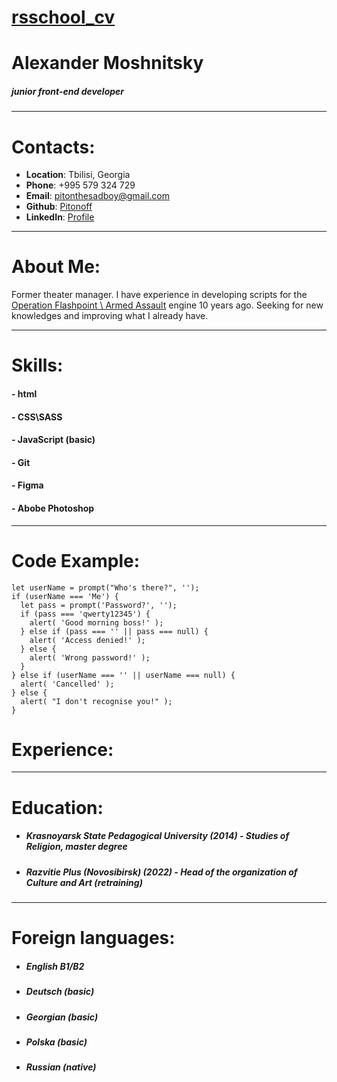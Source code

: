 # [rsschool_cv](https://pitonoff.github.io/rsschool-cv/cv) 
# Alexander Moshnitsky
##### junior front-end developer

----------------------------------------------------------------------
# Contacts:
- **Location**: Tbilisi, Georgia
- **Phone**: +995 579 324 729
- **Email**: pitonthesadboy@gmail.com
- **Github**: [Pitonoff](https://github.com/pitonoff)
- **LinkedIn**: [Profile](https://www.linkedin.com/in/alexander-moshnitsky-021303239)
-----------------------------------------------------------------------
# About Me:

Former theater manager. I have experience in developing scripts for the [Operation Flashpoint \ Armed Assault](https://community.bistudio.com/wiki/Category:ArmA:_Armed_Assault) engine 10 years ago. Seeking for new knowledges and improving what I already have.

-------------------------------------------------------------------------
# Skills:
#### - html
#### - CSS\SASS
#### - JavaScript (basic)
#### - Git
#### - Figma
#### - Abobe Photoshop 
------------------------------------------------------------------------
# Code Example:
```
let userName = prompt("Who's there?", '');
if (userName === 'Me') {
  let pass = prompt('Password?', '');
  if (pass === 'qwerty12345') {
    alert( 'Good morning boss!' );
  } else if (pass === '' || pass === null) {
    alert( 'Access denied!' );
  } else {
    alert( 'Wrong password!' );
  }
} else if (userName === '' || userName === null) {
  alert( 'Cancelled' );
} else {
  alert( "I don't recognise you!" );
}
```
# Experience:
-------------------------------------------------------------------------------------
# Education: 
- ##### Krasnoyarsk State Pedagogical University (2014) - Studies of Religion, master degree
- ##### Razvitie Plus (Novosibirsk) (2022) - Head of the organization of Culture and Art (retraining)
-------------------------------------------------------------------------------------
# Foreign languages:
- ##### English B1/B2
- ##### Deutsch (basic)
- ##### Georgian (basic)
- ##### Polska (basic)
- ##### Russian (native)
